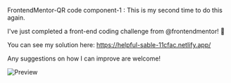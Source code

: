 FrontendMentor-QR code component-1 : This is my second time to do this again. 

I've just completed a front-end coding challenge from @frontendmentor! 🎉

You can see my solution here: https://helpful-sable-11cfac.netlify.app/

Any suggestions on how I can improve are welcome!

![Preview](https://github.com/paiveryhappy/QR-code-component-1/assets/62796619/bc24a389-e0be-4e73-9264-ba4e422a5c20)
